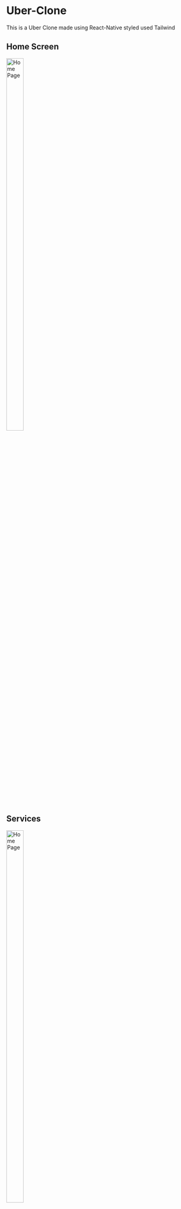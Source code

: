 # Uber-Clone
This is a Uber Clone made using React-Native styled used Tailwind

## Home Screen

<img src="https://i.ibb.co/StFjKqL/Simulator-Screenshot-i-Phone-15-Pro-Max-2024-01-29-at-22-51-22.png" alt="Home Page" width="30%" height="50%">

## Services
<img src="https://i.ibb.co/DpH9VmK/Simulator-Screenshot-i-Phone-15-Pro-Max-2024-01-29-at-22-53-28.png"  alt="Home Page" width="30%" height="50%">

## Activity
<img src="https://i.ibb.co/47qwfqp/Simulator-Screenshot-i-Phone-15-Pro-Max-2024-01-29-at-22-53-35.png" alt="Simulator-Screenshot-i-Phone-15-Pro-Max-2024-01-29-at-22-53-35" alt="Home Page" width="30%" height="50%">

### Account Page
<img src="https://i.ibb.co/qMVT9Z7/Simulator-Screenshot-i-Phone-15-Pro-Max-2024-01-29-at-22-53-38.png" alt="Simulator-Screenshot-i-Phone-15-Pro-Max-2024-01-29-at-22-53-38" alt="Home Page" width="30%" height="50%">
